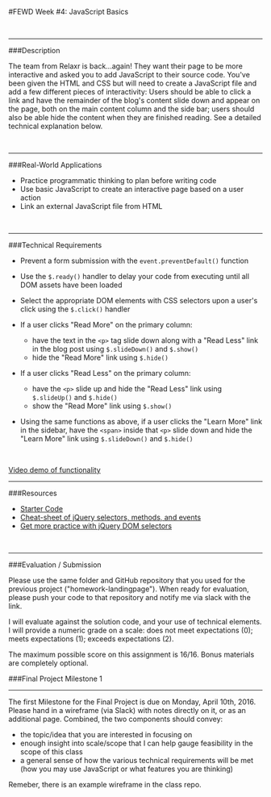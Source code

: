 #FEWD Week #4: JavaScript Basics

<br>

---


###Description 

The team from Relaxr is back...again! They want their page to be more interactive and asked you to add JavaScript to their source code. You've been given the HTML and CSS but will need to create a JavaScript file and add a few different pieces of interactivity:  Users should be able to click a link and have the remainder of the blog's content slide down and appear on the page, both on the main content column and the side bar; users should also be able hide the content when they are finished reading. See a detailed technical explanation below.


<br>

---


###Real-World Applications


- Practice programmatic thinking to plan before writing code
- Use basic JavaScript to create an interactive page based on a user action
- Link an external JavaScript file from HTML


<br>

---


###Technical Requirements 

- Prevent a form submission with the ```event.preventDefault()``` function
- Use the ```$.ready()``` handler to delay your code from executing until all DOM assets have been loaded
- Select the appropriate DOM elements with CSS selectors upon a user's click using the ```$.click()``` handler
- If a user clicks "Read More" on the primary column:

  - have the text in the ```<p>``` tag slide down along with a "Read Less" link in the blog post using  ```$.slideDown()``` and ```$.show()```
  - hide the "Read More" link using ```$.hide()```

- If a user clicks "Read Less" on the primary column:

  - have the ```<p>``` slide up and hide the "Read Less" link using  ```$.slideUp()``` and ```$.hide()```
  - show the "Read More" link using ```$.show()```

- Using the same functions as above, if a user clicks the "Learn More" link in the sidebar, have the ```<span>``` inside that ```<p>``` slide down and hide the "Learn More" link using ```$.slideDown()``` and ```$.hide()```


<br>

[Video demo of functionality](https://www.dropbox.com/s/c24avgcu1p2vfj3/assignment3Sample.mov?dl=0)

---

###Resources

- [Starter Code](starter_code)
- [Cheat-sheet of jQuery selectors, methods, and events](http://oscarotero.com/jquery/)
- [Get more practice with jQuery DOM selectors](jquery_dom_selector_practice)


<br>

---

###Evaluation / Submission


Please use the same folder and GitHub repository that you used for the previous project ("homework-landingpage"). When ready for evaluation, please push your code to that repository and notify me via slack with the link. 


I will evaluate against the solution code, and your use of technical elements. I will provide a numeric grade on a scale: does not meet expectations (0); meets expectations (1); exceeds expectations (2).  


The maximum possible score on this assignment is 16/16. Bonus materials are completely optional.

###Final Project Milestone 1

------

The first Milestone for the Final Project is due on Monday, April 10th, 2016.  Please hand in a wireframe (via Slack) with notes directly on it, or as an additional page.  Combined, the two components should convey: 

- the topic/idea that you are interested in focusing on
- enough insight into scale/scope that I can help gauge feasibility in the scope of this class
- a general sense of how the various technical requirements will be met (how you may use JavaScript or what features you are thinking)

Remeber, there is an example wireframe in the class repo.  



